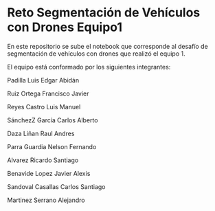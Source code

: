 # Reto Segmentación de Vehículos con Drones Equipo1
En este repositorio se sube el notebook que corresponde al desafío de segmentación de vehículos con drones que realizó el equipo 1.

El equipo está conformado por los siguientes integrantes:

Padilla Luis Edgar Abidán

Ruiz Ortega Francisco Javier

Reyes Castro Luis Manuel

SánchezZ García Carlos Alberto

Daza Liñan Raul Andres

Parra Guardia Nelson Fernando

Alvarez Ricardo Santiago

Benavide Lopez Javier Alexis

Sandoval Casallas Carlos Santiago

Martinez Serrano Alejandro
